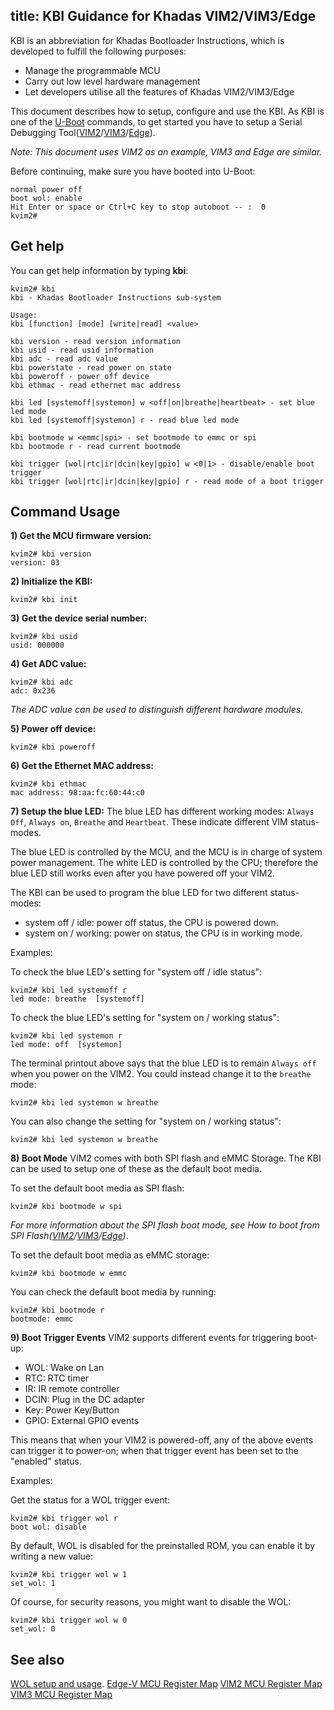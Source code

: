 title: KBI Guidance for Khadas VIM2/VIM3/Edge
---

KBI is an abbreviation for Khadas Bootloader Instructions, which is developed to fulfill the following purposes:
* Manage the programmable MCU
* Carry out low level hardware management
* Let developers utilise all the features of Khadas VIM2/VIM3/Edge

This document describes how to setup, configure and use the KBI. As KBI is one of the [U-Boot](http://www.denx.de) commands, to get started you have to setup a Serial Debugging Tool([VIM2](/android/vim1/SetupSerialTool.html)/[VIM3](/android/vim1/SetupSerialTool.html)/[Edge](/edge/SetupSerialTool.html)).

*Note: This document uses VIM2 as an example, VIM3 and Edge are similar.*

Before continuing, make sure you have booted into U-Boot:
```
normal power off
boot wol: enable
Hit Enter or space or Ctrl+C key to stop autoboot -- :  0 
kvim2#
```

## Get help
You can get help information by typing **kbi**:
```
kvim2# kbi
kbi - Khadas Bootloader Instructions sub-system

Usage:
kbi [function] [mode] [write|read] <value>

kbi version - read version information
kbi usid - read usid information
kbi adc - read adc value
kbi powerstate - read power on state
kbi poweroff - power off device
kbi ethmac - read ethernet mac address

kbi led [systemoff|systemon] w <off|on|breathe|heartbeat> - set blue led mode
kbi led [systemoff|systemon] r - read blue led mode

kbi bootmode w <emmc|spi> - set bootmode to emmc or spi
kbi bootmode r - read current bootmode

kbi trigger [wol|rtc|ir|dcin|key|gpio] w <0|1> - disable/enable boot trigger
kbi trigger [wol|rtc|ir|dcin|key|gpio] r - read mode of a boot trigger
```

## Command Usage

**1) Get the MCU firmware version:**
```
kvim2# kbi version
version: 03
```

**2) Initialize the KBI:**
```
kvim2# kbi init
```

**3) Get the device serial number:**
```
kvim2# kbi usid
usid: 000000
```

**4) Get ADC value:**
```
kvim2# kbi adc
adc: 0x236
```
*The ADC value can be used to distinguish different hardware modules.*

**5) Power off device:**
```
kvim2# kbi poweroff
```

**6) Get the Ethernet MAC address:**
```
kvim2# kbi ethmac
mac address: 98:aa:fc:60:44:c0
```

**7) Setup the blue LED:**
The blue LED has different working modes: `Always Off`, `Always on`, `Breathe` and `Heartbeat`. These indicate different VIM status-modes.

The blue LED is controlled by the MCU, and the MCU is in charge of system power management. The white LED is controlled by the CPU; therefore the blue LED still works even after you have powered off your VIM2.

The KBI can be used to program the blue LED for two different status-modes:
* system off / idle: power off status, the CPU is powered down.
* system on / working: power on status, the CPU is in working mode.

Examples:

To check the blue LED's setting for "system off / idle status":
```
kvim2# kbi led systemoff r
led mode: breathe  [systemoff]
```

To check the blue LED's setting for "system on / working status":
```
kvim2# kbi led systemon r
led mode: off  [systemon]
```

The terminal printout above says that the blue LED is to remain `Always off` when you power on the VIM2. You could instead change it to the `breathe` mode:
```
kvim2# kbi led systemon w breathe
```

You can also change the setting for "system on / working status":
```
kvim2# kbi led systemon w breathe
```

**8) Boot Mode**
VIM2 comes with both SPI flash and eMMC Storage. The KBI can be used to setup one of these as the default boot media.

To set the default boot media as SPI flash:
```
kvim2# kbi bootmode w spi
```
*For more information about the SPI flash boot mode, see How to boot from SPI Flash([VIM2](http://forum.khadas.com/t/how-to-boot-from-spi-flash/1354)/[VIM3](/vim3/BootFromSpiFlash.html)/[Edge](/edge/BootFromSpiFlash.html))*.

To set the default boot media as eMMC storage:
```
kvim2# kbi bootmode w emmc
```

You can check the default boot media by running:
```
kvim2# kbi bootmode r
bootmode: emmc
```

**9) Boot Trigger Events**
VIM2 supports different events for triggering boot-up:
* WOL:  Wake on Lan
* RTC:  RTC timer
* IR:   IR remote controller
* DCIN: Plug in the DC adapter
* Key:  Power Key/Button
* GPIO: External GPIO events

This means that when your VIM2 is powered-off, any of the above events can trigger it to power-on; when that trigger event has been set to the "enabled" status.

Examples:

Get the status for a WOL trigger event:
```
kvim2# kbi trigger wol r
boot wol: disable
```

By default, WOL is disabled for the preinstalled ROM, you can enable it by writing a new value:

```
kvim2# kbi trigger wol w 1
set_wol: 1
```

Of course, for security reasons, you might want to disable the WOL:
```
kvim2# kbi trigger wol w 0
set_wol: 0
```
## See also
[WOL setup and usage](/android/vim2/HowtoUseWol.html).
[Edge-V MCU Register Map](https://dl.khadas.com/Hardware/Edge/MCU/Edge-V_MCU_REG_EN.pdf)
[VIM2 MCU Register Map](https://dl.khadas.com/Hardware/VIM2/MCU/VIM2_MCU_REG_EN.pdf)
[VIM3 MCU Register Map](https://dl.khadas.com/Hardware/VIM3/MCU/VIM3_MCU_REG_EN.pdf)
